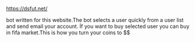 https://dsfut.net/ 

bot written for this website.The bot selects a user quickly from a user list and send email your account. İf you want to buy selected user you can buy in fifa market.This is how you turn your coins to $$
